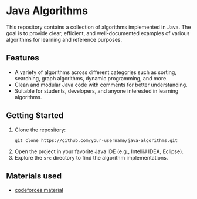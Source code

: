 # Java Algorithms

This repository contains a collection of algorithms implemented in Java. The goal is to provide clear, efficient, and well-documented examples of various algorithms for learning and reference purposes.

## Features

- A variety of algorithms across different categories such as sorting, searching, graph algorithms, dynamic programming, and more.
- Clean and modular Java code with comments for better understanding.
- Suitable for students, developers, and anyone interested in learning algorithms.

## Getting Started

1. Clone the repository:
    ```
    git clone https://github.com/your-username/java-algorithms.git
    ```
2. Open the project in your favorite Java IDE (e.g., IntelliJ IDEA, Eclipse).
3. Explore the `src` directory to find the algorithm implementations.


## Materials used

- [codeforces material](https://youkn0wwho.academy/topic-list)